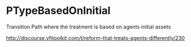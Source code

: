# PTypeBasedOnInitial
Transition Path where the treatment is based on agents initial assets

http://discourse.vfitoolkit.com/t/reform-that-treats-agents-differently/230
